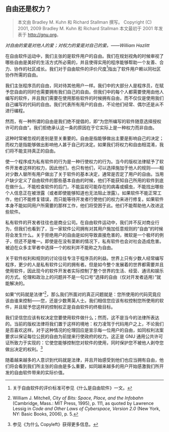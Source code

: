 ## 自由还是权力？

> 本文由 Bradley M. Kuhn 和 Richard Stallman 撰写。
> Copyright (C) 2001, 2009 Bradley M. Kuhn 和 Richard Stallman 本文最初于 2001 年发表于 <http://gnu.org>。

*对自由的爱是对他人的爱；对权力的爱是对自己的爱。——William Hazlitt*

在自由软件运动中，我们主张的是软件用户的自由。我们在规划视角的时候审视了哪些自由是美好的生活方式所必需的，并且使得实用的程序能够帮助一个友善、合力、协作的社区成长。我们对于自由软件的评价尺度[^free-or-power-1]指出了软件用户赖以同社区协作所需的自由。

我们主张程序员的自由，同对待其他用户一样。我们中的大部分人是程序员，在赋予您自由的同时也需要拥有我们自己的自由。但我们中的每个人都需要使用由他人编写的软件，并且我们需要在使用那些软件的时候拥有自由，而不仅仅是使用我们自己编写的代码的自由。我们代表所有用户的自由，不论他们经常、偶尔还是从不进行编程。

然而，有一种所谓的自由是我们绝不提倡的，即“为您所编写的软件随意选择授权许可的自由”。我们拒绝承认这一条的原因在于它实际上是一种权力而非自由。

这种时常被忽视的差别是至关重要的。自由是指能够做出主要是影响自己的决定；而权力是指能够做出影响他人甚于自己的决定。如果我们将权力和自由相混淆，我们将不能支持真正的自由。

使一个程序成为私有软件的行为是一种行使权力的行为。当今的版权法律赋予了软件开发者这样的权力，因此他们，也只有他们，可以选择施加于他人的规则——相对少数人替所有用户做出了关于软件的基本决定，通常是否定了用户的自由。当用户缺少定义了自由软件的那些基本自由的时候，他们不能获知自己所用的软件到底在做什么，不能检查软件的后门，不能监视可能存在的病毒或蠕虫，不能找出哪些个人信息正在被泄露（或者即使能够知道也无法阻止泄露）。如果软件不能正常工作，他们不能修复错误，而只能等待开发者行使他们的权力来进行修复。如果软件本身不能如同用户所需要的那样工作，他们将受困于此。他们不能帮助他人改进这些软件。

私有软件的开发者往往也是商业公司。在自由软件运动中，我们并不反对商业行为，但我们也看到了，当一家软件公司拥有对其用户施加任意规则的“自由”的时候将会发生什么。关于拒绝用户的自由是如何导致直接危害的，微软是一个极坏的例子，但还不是唯一。即使是在没有垄断的情况下，私有软件也会对社会造成危害。被迫在众多主宰者中选择一个的权利并不能称之为自由。

关于软件权利和规则的讨论往往专注于程序员的利益。世界上只有少数人经常编写程序，更少的人是私有软件公司的拥有者。但是如今整个发展着的世界都需要并且使用软件，因此现今的软件开发者实际控制了整个世界的生活、经营、通讯和娱乐的方式。伦理和政治上的问题并不是一句口号“选择的自由（仅对开发者适用）”就能解决的。

如果“代码就是法律”[^free-or-power-2]，那么我们所面对的真正问题就是：您所使用的代码究竟应该由谁来控制——您，还是少数菁英人士。我们相信您应该有权控制您所使用的软件，并且赋予您这样的控制权正是自由软件的终极目标。

我们坚信您应该有权决定您要使用软件做什么；然而，这不是当今的法律所表达的。当前的版权法律将我们置于这样的境地：权力凌驾于代码用户之上，不论我们是否喜欢这样。对于这种情况的伦理回应是宣示每一位用户的自由，如同权利法案要求以保证每位公民的自由为前提来行使政府的权力。这正是 GNU 通用公共许可证所致力于实现的：它使您能够控制您对软件的使用，同时保护您不被他人剥夺您做出决定的权利。[^free-or-power-3]

随着越来越多的人意识到代码就是法律，并且开始感受到他们也应当拥有自由，他们将会看到我们所主张的自由是多么重要，如同越来越多的用户开始感激我们所开发的自由软件带来的实际价值。

 [^free-or-power-1]: 关于自由软件的评价标准可参见《什么是自由软件》一文。

 [^free-or-power-2]:  William J. Mitchell, *City of Bits: Space, Place, and the Infobahn* (Cambridge, Mass.: MIT Press, 1995), p. 111, as quoted by Lawrence Lessig in *Code and Other Laws of Cyberspace, Version 2.0* (New York, NY: Basic Books, 2006), p. 5. 

 [^free-or-power-3]: 参见《为什么 Copyleft》获得更多信息。 


